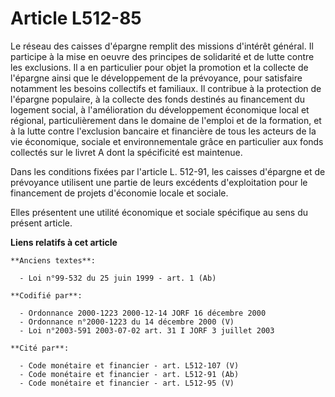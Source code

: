 # Article L512-85

Le réseau des caisses d'épargne remplit des missions d'intérêt général. Il participe à la mise en oeuvre des principes de
solidarité et de lutte contre les exclusions. Il a en particulier pour objet la promotion et la collecte de l'épargne ainsi
que le développement de la prévoyance, pour satisfaire notamment les besoins collectifs et familiaux. Il contribue à la
protection de l'épargne populaire, à la collecte des fonds destinés au financement du logement social, à l'amélioration du
développement économique local et régional, particulièrement dans le domaine de l'emploi et de la formation, et à la lutte
contre l'exclusion bancaire et financière de tous les acteurs de la vie économique, sociale et environnementale grâce en
particulier aux fonds collectés sur le livret A dont la spécificité est maintenue.

Dans les conditions fixées par l'article L. 512-91, les caisses d'épargne et de prévoyance utilisent une partie de leurs
excédents d'exploitation pour le financement de projets d'économie locale et sociale.

Elles présentent une utilité économique et sociale spécifique au sens du présent article.

**Liens relatifs à cet article**

	**Anciens textes**:

	  - Loi n°99-532 du 25 juin 1999 - art. 1 (Ab)

	**Codifié par**:

	  - Ordonnance 2000-1223 2000-12-14 JORF 16 décembre 2000
	  - Ordonnance n°2000-1223 du 14 décembre 2000 (V)
	  - Loi n°2003-591 2003-07-02 art. 31 I JORF 3 juillet 2003

	**Cité par**:

	  - Code monétaire et financier - art. L512-107 (V)
	  - Code monétaire et financier - art. L512-91 (Ab)
	  - Code monétaire et financier - art. L512-95 (V)
